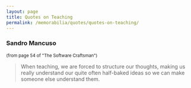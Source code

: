 ```yaml
---
layout: page
title: Quotes on Teaching
permalink: /memorabilia/quotes/quotes-on-teaching/
---
```



### Sandro Mancuso 
<small>(from page 54 of "The Software Craftsman")</small>

> When teaching, we are forced to structure our thoughts, making us really understand our quite often half-baked ideas so we can make someone else understand them.